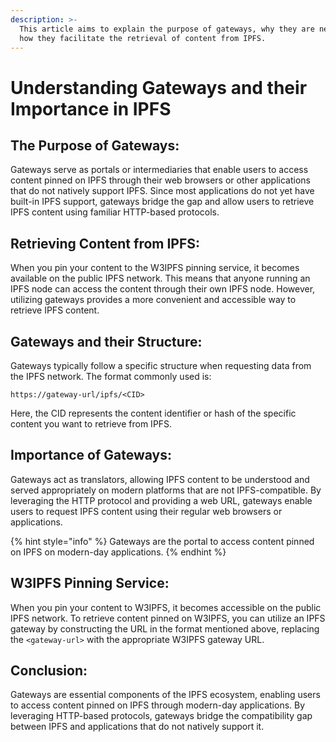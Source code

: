 ```yaml
---
description: >-
  This article aims to explain the purpose of gateways, why they are needed, and
  how they facilitate the retrieval of content from IPFS.
---
```


# Understanding Gateways and their Importance in IPFS

## The Purpose of Gateways:

Gateways serve as portals or intermediaries that enable users to access content pinned on IPFS through their web browsers or other applications that do not natively support IPFS. Since most applications do not yet have built-in IPFS support, gateways bridge the gap and allow users to retrieve IPFS content using familiar HTTP-based protocols.

## Retrieving Content from IPFS:

When you pin your content to the W3IPFS pinning service, it becomes available on the public IPFS network. This means that anyone running an IPFS node can access the content through their own IPFS node. However, utilizing gateways provides a more convenient and accessible way to retrieve IPFS content.

## Gateways and their Structure:

Gateways typically follow a specific structure when requesting data from the IPFS network. The format commonly used is:

```
https://gateway-url/ipfs/<CID>
```

Here, the CID represents the content identifier or hash of the specific content you want to retrieve from IPFS.

## Importance of Gateways:

Gateways act as translators, allowing IPFS content to be understood and served appropriately on modern platforms that are not IPFS-compatible. By leveraging the HTTP protocol and providing a web URL, gateways enable users to request IPFS content using their regular web browsers or applications.

{% hint style="info" %}
Gateways are the portal to access content pinned on IPFS on modern-day applications.
{% endhint %}

## W3IPFS Pinning Service:

When you pin your content to W3IPFS, it becomes accessible on the public IPFS network. To retrieve content pinned on W3IPFS, you can utilize an IPFS gateway by constructing the URL in the format mentioned above, replacing the `<gateway-url>` with the appropriate W3IPFS gateway URL.

## Conclusion:

Gateways are essential components of the IPFS ecosystem, enabling users to access content pinned on IPFS through modern-day applications. By leveraging HTTP-based protocols, gateways bridge the compatibility gap between IPFS and applications that do not natively support it.
